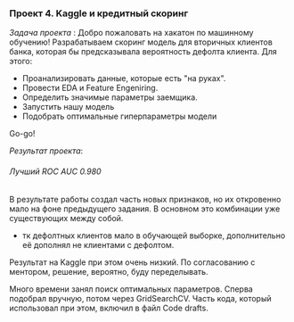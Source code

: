 ### Проект 4. Kaggle и кредитный скоринг
*Задача проекта* : Добро пожаловать на хакатон по машинному обучению!
Разрабатываем скоринг модель для вторичных клиентов банка, которая бы предсказывала вероятность дефолта клиента. Для этого:

*    Проанализировать данные, которые есть "на руках".
*    Провести EDA и Feature Engeniring.
*    Определить значимые параметры заемщика.
*    Запустить нашу модель 
*    Подобрать оптимальные гиперпараметры модели

Go-go!

*Результат проекта*: 
###### Лучший ROC AUC 0.980
В результате работы создал часть новых признаков, но их откровенно мало на фоне предыдущего задания. В основном это комбинации уже существующих между собой.
+ тк дефолтных клиентов мало в обучающей выборке, дополнительно её дополнял не клиентами с дефолтом.

Результат на Kaggle при этом очень низкий. По согласованию с ментором, решение, вероятно, буду переделывать.

Много времени занял поиск оптимальных параметров. Сперва подобрал вручную, потом через GridSearchCV. Часть кода, который использовал при этом, включил в файл Code drafts.